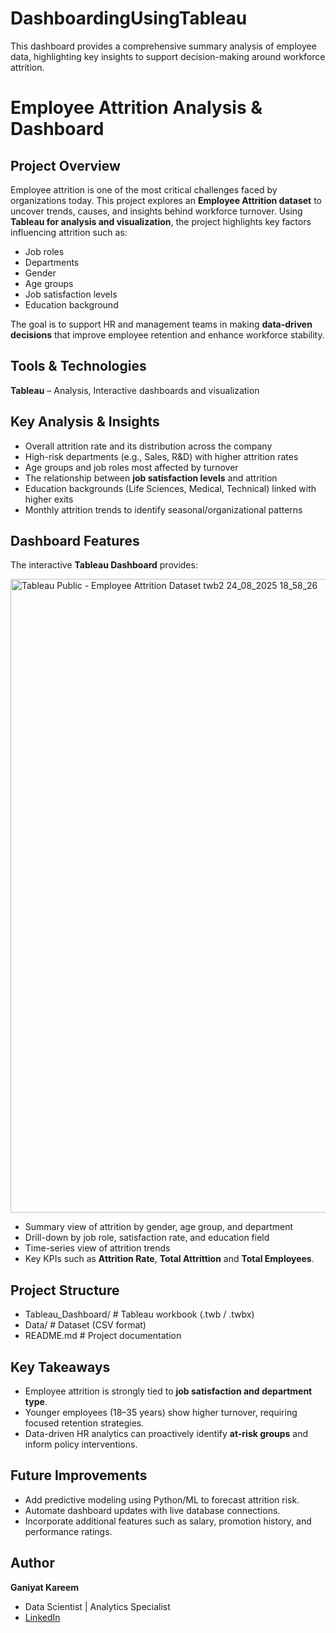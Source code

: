 # DashboardingUsingTableau
This dashboard provides a comprehensive summary analysis of employee data, highlighting key insights to support decision-making around workforce attrition. 

# Employee Attrition Analysis & Dashboard

## Project Overview

Employee attrition is one of the most critical challenges faced by organizations today. This project explores an **Employee Attrition dataset** to uncover trends, causes, and insights behind workforce turnover. Using **Tableau for analysis and visualization**, the project highlights key factors influencing attrition such as:

* Job roles
* Departments
* Gender
* Age groups
* Job satisfaction levels
* Education background

The goal is to support HR and management teams in making **data-driven decisions** that improve employee retention and enhance workforce stability.

## Tools & Technologies

**Tableau** – Analysis, Interactive dashboards and visualization

## Key Analysis & Insights

* Overall attrition rate and its distribution across the company
* High-risk departments (e.g., Sales, R\&D) with higher attrition rates
* Age groups and job roles most affected by turnover
* The relationship between **job satisfaction levels** and attrition
* Education backgrounds (Life Sciences, Medical, Technical) linked with higher exits
* Monthly attrition trends to identify seasonal/organizational patterns

##  Dashboard Features

The interactive **Tableau Dashboard** provides:

<img width="1920" height="1014" alt="Tableau Public - Employee Attrition Dataset twb2 24_08_2025 18_58_26" src="https://github.com/user-attachments/assets/3de7096c-12dd-4c9c-9307-7fff25676f67" />

* Summary view of attrition by gender, age group, and department
* Drill-down by job role, satisfaction rate, and education field
* Time-series view of attrition trends
* Key KPIs such as **Attrition Rate**, **Total Attrittion** and  **Total Employees**.

## Project Structure

* Tableau_Dashboard/        # Tableau workbook (.twb / .twbx)
* Data/                     # Dataset (CSV format)
* README.md                 # Project documentation

## Key Takeaways

* Employee attrition is strongly tied to **job satisfaction and department type**.
* Younger employees (18–35 years) show higher turnover, requiring focused retention strategies.
* Data-driven HR analytics can proactively identify **at-risk groups** and inform policy interventions.

## Future Improvements

* Add predictive modeling using Python/ML to forecast attrition risk.
* Automate dashboard updates with live database connections.
* Incorporate additional features such as salary, promotion history, and performance ratings.

## Author

**Ganiyat Kareem**

* Data Scientist | Analytics Specialist
* [LinkedIn](https://www.linkedin.com/in/ganiyat-kareem/)


